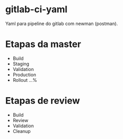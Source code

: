 # gitlab-ci-yaml

Yaml para pipeline do gitlab com newman (postman).

# Etapas da master

- Build
- Staging
- Validation
- Production
- Rollout ...%

# Etapas de review

- Build
- Review
- Validation
- Cleanup
